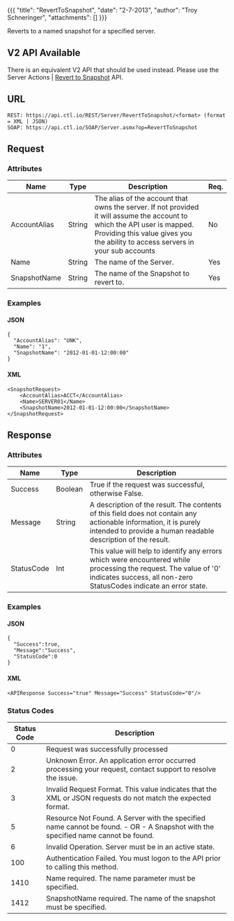 {{{
  "title": "RevertToSnapshot",
  "date": "2-7-2013",
  "author": "Troy Schneringer",
  "attachments": []
}}}

Reverts to a named snapshot for a specified server.

<div class="alert alert-warning">
<h2>V2 API Available</h2>
There is an equivalent V2 API that should be used instead. Please use the Server Actions | <a href="../v2/#server-actions-revert-to-snapshot">Revert to Snapshot</a> API.
</div>

## URL

    REST: https://api.ctl.io/REST/Server/RevertToSnapshot/<format> (format = XML | JSON)
    SOAP: https://api.ctl.io/SOAP/Server.asmx?op=RevertToSnapshot

## Request

### Attributes

| Name | Type | Description | Req. |
| --- | --- | --- | --- |
| AccountAlias | String | The alias of the account that owns the server. If not provided it will assume the account to which the API user is mapped. Providing this value gives you the ability to access servers in your sub accounts | No |
| Name | String | The name of the Server. | Yes |
| SnapshotName | String | The name of the Snapshot to revert to. | Yes |

### Examples

#### JSON

    {
      "AccountAlias": "UNK",
      "Name": "1",
      "SnapshotName": "2012-01-01-12:00:00"
    }

#### XML

    <SnapshotRequest>
        <AccountAlias>ACCT</AccountAlias>
        <Name>SERVER01</Name>
        <SnapshotName>2012-01-01-12:00:00</SnapshotName>
    </SnapshotRequest>

## Response

### Attributes

| Name | Type | Description |
| --- | --- | --- |
| Success | Boolean | True if the request was successful, otherwise False. |
| Message | String | A description of the result. The contents of this field does not contain any actionable information, it is purely intended to provide a human readable description of the result. |
| StatusCode | Int | This value will help to identify any errors which were encountered while processing the request. The value of '0' indicates success, all non-zero StatusCodes indicate an error state. |

### Examples

#### JSON

    {
      "Success":true,
      "Message":"Success",
      "StatusCode":0
    }

#### XML

    <APIResponse Success="true" Message="Success" StatusCode="0"/>

### Status Codes

| Status Code | Description |
| --- | --- |
| 0 | Request was successfully processed |
| 2 | Unknown Error.  An application error occurred processing your request, contact support to resolve the issue. |
| 3 | Invalid Request Format. This value indicates that the XML or JSON requests do not match the expected format. |
| 5 | Resource Not Found. A Server with the specified name cannot be found. - OR - A Snapshot with the specified name cannot be found. |
| 6 | Invalid Operation.  Server must be in an active state. |
| 100 | Authentication Failed.  You must logon to the API prior to calling this method. |
| 1410 | Name required.  The name parameter must be specified. |
| 1412 | SnapshotName required.  The name of the snapshot must be specified. |
